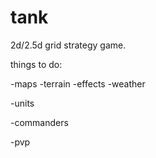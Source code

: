 # tank


2d/2.5d grid strategy game.

things to do:

-maps
	-terrain
	-effects
	-weather
	
-units

-commanders

-pvp